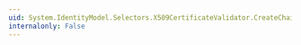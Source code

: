 ```yaml
---
uid: System.IdentityModel.Selectors.X509CertificateValidator.CreateChainTrustValidator(System.Boolean,System.Security.Cryptography.X509Certificates.X509ChainPolicy)
internalonly: False
---
```

